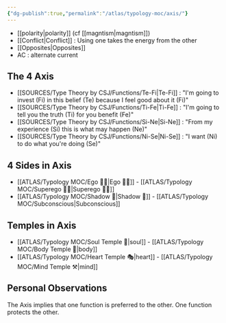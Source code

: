 ```yaml
---
{"dg-publish":true,"permalink":"/atlas/typology-moc/axis/"}
---
```



- [[polarity\|polarity]] (cf [[magntism\|magntism]])
- [[Conflict\|Conflict]] : Using one takes the energy from the other 
- [[Opposites\|Opposites]] 
- AC : alternate current 

## The 4 Axis
- [[SOURCES/Type Theory by CSJ/Functions/Te-Fi\|Te-Fi]] : "I'm going to invest (Fi) in this belief (Te) because I feel good about it (Fi)"
- [[SOURCES/Type Theory by CSJ/Functions/Ti-Fe\|Ti-Fe]] : "I'm going to tell you the truth (Ti) for you benefit (Fe)"
- [[SOURCES/Type Theory by CSJ/Functions/Si-Ne\|Si-Ne]] : "From my experience (Si) this is what may happen (Ne)"
- [[SOURCES/Type Theory by CSJ/Functions/Ni-Se\|Ni-Se]] : "I want (Ni) to do what you're doing (Se)" 

## 4 Sides in Axis
- [[ATLAS/Typology MOC/Ego 🙋‍♂️\|Ego 🙋‍♂️]] - [[ATLAS/Typology MOC/Superego 👹👼\|Superego 👹👼]]
- [[ATLAS/Typology MOC/Shadow 👤\|Shadow 👤]] - [[ATLAS/Typology MOC/Subconscious\|Subconscious]]

## Temples in Axis
- [[ATLAS/Typology MOC/Soul Temple 👻\|soul]] - [[ATLAS/Typology MOC/Body Temple 🌳\|body]]
- [[ATLAS/Typology MOC/Heart Temple 🎭\|heart]] - [[ATLAS/Typology MOC/Mind Temple ⚒️\|mind]]

## Personal Observations
The Axis implies that one function is preferred to the other. 
One function protects the other. 

